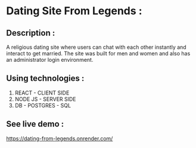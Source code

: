 # Dating Site From Legends :

## Description :

A religious dating site where users can chat with each other instantly and interact to get married.
The site was built for men and women and also has an administrator login environment.


## Using technologies :

1. REACT - CLIENT SIDE
2. NODE JS - SERVER SIDE
3. DB - POSTGRES - SQL

## See live demo :
https://dating-from-legends.onrender.com/

